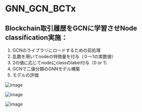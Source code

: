 # GNN_GCN_BCTx  
## Blockchain取引履歴をGCNに学習させNode classification実施：
1. GCNのライブラリにロードするための前処理
2. 乱数を用いてnodeの特徴量を付与（０～1の実数値）
3. 2の値に応じてnodeにclassのlabel付与（0 or 1）
4. GCNで二値分類のGNNモデル構築
5. モデルの評価

![image](https://github.com/tamtak18/GNN_GCN_BCTx/assets/31609888/a47566bf-aebb-4f44-9e70-10a8892f536c)  

![image](https://github.com/tamtak18/GNN_GCN_BCTx/assets/31609888/927f48ab-4251-40ca-a751-01b72e630b5e)  

![image](https://github.com/tamtak18/GNN_GCN_BCTx/assets/31609888/f9c0a78d-c79d-4f89-8498-8443fb2a0093)
